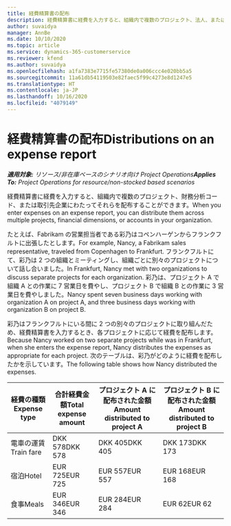 ```yaml
---
title: 経費精算書の配布
description: 経費精算書に経費を入力すると、組織内で複数のプロジェクト、法人、または取引先企業にわたってそれらを配布することができます。
author: suvaidya
manager: AnnBe
ms.date: 10/10/2020
ms.topic: article
ms.service: dynamics-365-customerservice
ms.reviewer: kfend
ms.author: suvaidya
ms.openlocfilehash: a1fa7383e7715fe57380de0a006ccc4e020bb5a5
ms.sourcegitcommit: 11a61db54119503e82faec5f99c4273e8d1247e5
ms.translationtype: HT
ms.contentlocale: ja-JP
ms.lasthandoff: 10/16/2020
ms.locfileid: "4079149"
---
```

# <a name="distributions-on-an-expense-report"></a><span data-ttu-id="9668b-103">経費精算書の配布</span><span class="sxs-lookup"><span data-stu-id="9668b-103">Distributions on an expense report</span></span>

<span data-ttu-id="9668b-104">_**適用対象:** リソース/非在庫ベースのシナリオ向け Project Operations_</span><span class="sxs-lookup"><span data-stu-id="9668b-104">_**Applies To:** Project Operations for resource/non-stocked based scenarios_</span></span>

<span data-ttu-id="9668b-105">経費精算書に経費を入力すると、組織内で複数のプロジェクト、財務分析コード、または取引先企業にわたってそれらを配布することができます。</span><span class="sxs-lookup"><span data-stu-id="9668b-105">When you enter expenses on an expense report, you can distribute them across multiple projects, financial dimensions, or accounts in your organization.</span></span>

<span data-ttu-id="9668b-106">たとえば、Fabrikam の営業担当者である彩乃はコペンハーゲンからフランクフルトに出張したとします。</span><span class="sxs-lookup"><span data-stu-id="9668b-106">For example, Nancy, a Fabrikam sales representative, traveled from Copenhagen to Frankfurt.</span></span> <span data-ttu-id="9668b-107">フランクフルトにて、彩乃は 2 つの組織とミーティングし、組織ごとに別々のプロジェクトについて話し合いました。</span><span class="sxs-lookup"><span data-stu-id="9668b-107">In Frankfurt, Nancy met with two organizations to discuss separate projects for each organization.</span></span> <span data-ttu-id="9668b-108">彩乃は、プロジェクト A で組織 A との作業に 7 営業日を費やし、プロジェクト B で組織 B との作業に 3 営業日を費やしました。</span><span class="sxs-lookup"><span data-stu-id="9668b-108">Nancy spent seven business days working with organization A on project A, and three business days working with organization B on project B.</span></span>

<span data-ttu-id="9668b-109">彩乃はフランクフルトにいる間に 2 つの別々のプロジェクトに取り組んだため、経費精算書を入力するとき、各プロジェクトに応じて経費を配布します。</span><span class="sxs-lookup"><span data-stu-id="9668b-109">Because Nancy worked on two separate projects while was in Frankfurt, when she enters the expense report, Nancy distributes the expenses as appropriate for each project.</span></span> <span data-ttu-id="9668b-110">次のテーブルは、彩乃がどのように経費を配布したかを示しています。</span><span class="sxs-lookup"><span data-stu-id="9668b-110">The following table shows how Nancy distributed the expenses.</span></span>

| <span data-ttu-id="9668b-111">経費の種類</span><span class="sxs-lookup"><span data-stu-id="9668b-111">Expense type</span></span> | <span data-ttu-id="9668b-112">合計経費金額</span><span class="sxs-lookup"><span data-stu-id="9668b-112">Total expense amount</span></span> | <span data-ttu-id="9668b-113">プロジェクト A に配布された金額</span><span class="sxs-lookup"><span data-stu-id="9668b-113">Amount distributed to project A</span></span> | <span data-ttu-id="9668b-114">プロジェクト B に配布された金額</span><span class="sxs-lookup"><span data-stu-id="9668b-114">Amount distributed to project B</span></span> |
|--------------|----------------------|---------------------------------|---------------------------------|
| <span data-ttu-id="9668b-115">電車の運賃</span><span class="sxs-lookup"><span data-stu-id="9668b-115">Train fare</span></span>   | <span data-ttu-id="9668b-116">DKK 578</span><span class="sxs-lookup"><span data-stu-id="9668b-116">DKK 578</span></span>              | <span data-ttu-id="9668b-117">DKK 405</span><span class="sxs-lookup"><span data-stu-id="9668b-117">DKK 405</span></span>                         | <span data-ttu-id="9668b-118">DKK 173</span><span class="sxs-lookup"><span data-stu-id="9668b-118">DKK 173</span></span>                         |
| <span data-ttu-id="9668b-119">宿泊</span><span class="sxs-lookup"><span data-stu-id="9668b-119">Hotel</span></span>        | <span data-ttu-id="9668b-120">EUR 725</span><span class="sxs-lookup"><span data-stu-id="9668b-120">EUR 725</span></span>              | <span data-ttu-id="9668b-121">EUR 557</span><span class="sxs-lookup"><span data-stu-id="9668b-121">EUR 557</span></span>                         | <span data-ttu-id="9668b-122">EUR 168</span><span class="sxs-lookup"><span data-stu-id="9668b-122">EUR 168</span></span>                         |
| <span data-ttu-id="9668b-123">食事</span><span class="sxs-lookup"><span data-stu-id="9668b-123">Meals</span></span>        | <span data-ttu-id="9668b-124">EUR 346</span><span class="sxs-lookup"><span data-stu-id="9668b-124">EUR 346</span></span>              | <span data-ttu-id="9668b-125">EUR 284</span><span class="sxs-lookup"><span data-stu-id="9668b-125">EUR 284</span></span>                         | <span data-ttu-id="9668b-126">EUR 62</span><span class="sxs-lookup"><span data-stu-id="9668b-126">EUR 62</span></span>                          |
